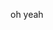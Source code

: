 oh yeah


<!---
AlexPapineau/AlexPapineau is a ✨ special ✨ repository because its `README.md` (this file) appears on your GitHub profile.
You can click the Preview link to take a look at your changes.
--->
